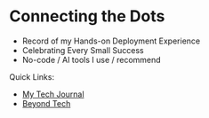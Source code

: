 # Connecting the Dots

- Record of my Hands-on Deployment Experience
- Celebrating Every Small Success
- No-code / AI tools I use / recommend

Quick Links:
- [My Tech Journal](https://github.com/chongtinghoivan/dots/wiki/My-Tech-Journal)
- [Beyond Tech](https://linktr.ee/ivan.chong)
